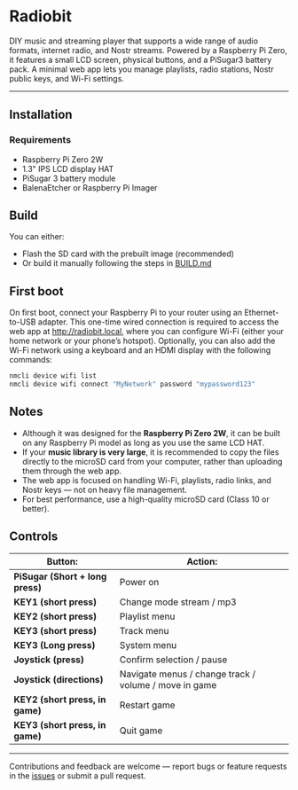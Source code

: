 # Radiobit

DIY music and streaming player that supports a wide range of audio formats, internet radio, and Nostr streams. Powered by a Raspberry Pi Zero, it features a small LCD screen, physical buttons, and a PiSugar3 battery pack. A minimal web app lets you manage playlists, radio stations, Nostr public keys, and Wi-Fi settings.

---

## Installation

### Requirements

- Raspberry Pi Zero 2W
- 1.3" IPS LCD display HAT
- PiSugar 3 battery module
- BalenaEtcher or Raspberry Pi Imager

## Build

You can either:
- Flash the SD card with the prebuilt image (recommended)
- Or build it manually following the steps in [BUILD.md](./BUILD.md)

## First boot

On first boot, connect your Raspberry Pi to your router using an Ethernet-to-USB adapter.
This one-time wired connection is required to access the web app at http://radiobit.local, where you can configure Wi-Fi (either your home network or your phone’s hotspot).
Optionally, you can also add the Wi-Fi network using a keyboard and an HDMI display with the following commands:

```bash
nmcli device wifi list
nmcli device wifi connect "MyNetwork" password "mypassword123"
```

## Notes

- Although it was designed for the **Raspberry Pi Zero 2W**, it can be built on any Raspberry Pi model as long as you use the same LCD HAT.
- If your **music library is very large**, it is recommended to copy the files directly to the microSD card from your computer, rather than uploading them through the web app.
- The web app is focused on handling Wi-Fi, playlists, radio links, and Nostr keys — not on heavy file management.
- For best performance, use a high-quality microSD card (Class 10 or better).

## Controls

| Button:                               | Action:                                                  |
|---------------------------------------|----------------------------------------------------------|
| **PiSugar (Short + long press)**      | Power on                                                 |
| **KEY1 (short press)**                | Change mode stream / mp3                                 |
| **KEY2 (short press)**                | Playlist menu                                            |
| **KEY3 (short press)**                | Track menu                                               |
| **KEY3 (Long press)**                 | System menu                                              |
| **Joystick (press)**                  | Confirm selection / pause                                |
| **Joystick (directions)**             | Navigate menus / change track / volume / move in game    |
| **KEY2 (short press, in game)**       | Restart game                                             |
| **KEY3 (short press, in game)**       | Quit game                                                |


---

Contributions and feedback are welcome — report bugs or feature requests in the [issues](https://github.com/bon3k/radiobit/issues) or submit a pull request.

